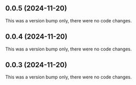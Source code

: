 ## 0.0.5 (2024-11-20)

This was a version bump only, there were no code changes.

## 0.0.4 (2024-11-20)

This was a version bump only, there were no code changes.

## 0.0.3 (2024-11-20)

This was a version bump only, there were no code changes.